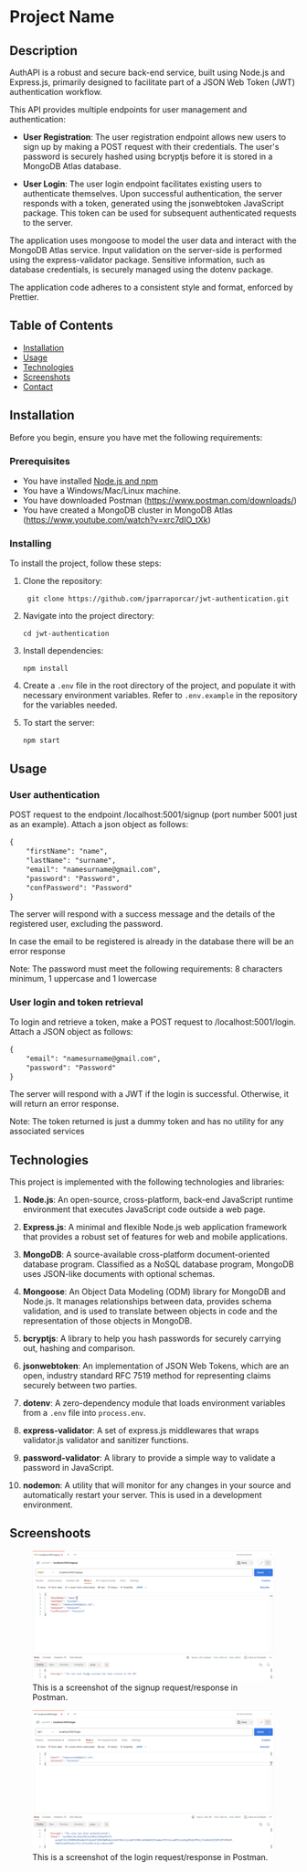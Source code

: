 # Project Name

## Description

AuthAPI is a robust and secure back-end service, built using Node.js and Express.js, primarily designed to facilitate part of a JSON Web Token (JWT) authentication workflow.

This API provides multiple endpoints for user management and authentication:

- **User Registration**: The user registration endpoint allows new users to sign up by making a POST request with their credentials. The user's password is securely hashed using bcryptjs before it is stored in a MongoDB Atlas database.

- **User Login**: The user login endpoint facilitates existing users to authenticate themselves. Upon successful authentication, the server responds with a token, generated using the jsonwebtoken JavaScript package. This token can be used for subsequent authenticated requests to the server.

The application uses mongoose to model the user data and interact with the MongoDB Atlas service. Input validation on the server-side is performed using the express-validator package. Sensitive information, such as database credentials, is securely managed using the dotenv package.

The application code adheres to a consistent style and format, enforced by Prettier.

## Table of Contents

- [Installation](#installation)
- [Usage](#usage)
- [Technologies](#technologies)
- [Screenshots](#screenshots)
- [Contact](#contact)

## Installation

Before you begin, ensure you have met the following requirements:

### Prerequisites

- You have installed [Node.js and npm](https://nodejs.org/en/download/)
- You have a Windows/Mac/Linux machine.
- You have downloaded Postman (https://www.postman.com/downloads/)
- You have created a MongoDB cluster in MongoDB Atlas (https://www.youtube.com/watch?v=xrc7dIO_tXk)

### Installing

To install the project, follow these steps:

1. Clone the repository:

   ```
    git clone https://github.com/jparraporcar/jwt-authentication.git
   ```

2. Navigate into the project directory:

   ```
   cd jwt-authentication
   ```

3. Install dependencies:

   ```
   npm install
   ```

4. Create a `.env` file in the root directory of the project, and populate it with necessary environment variables. Refer to `.env.example` in the repository for the variables needed.

5. To start the server:
   ```
   npm start
   ```

## Usage

### User authentication

POST request to the endpoint /localhost:5001/signup (port number 5001 just as an example). Attach a json object as follows:

```
{
    "firstName": "name",
    "lastName": "surname",
    "email": "namesurname@gmail.com",
    "password": "Password",
    "confPassword": "Password"
}
```

The server will respond with a success message and the details of the registered user, excluding the password.

In case the email to be registered is already in the database there will be an error response

Note: The password must meet the following requirements: 8 characters minimum, 1 uppercase and 1 lowercase

### User login and token retrieval

To login and retrieve a token, make a POST request to /localhost:5001/login. Attach a JSON object as follows:

```
{
    "email": "namesurname@gmail.com",
    "password": "Password"
}
```

The server will respond with a JWT if the login is successful. Otherwise, it will return an error response.

Note: The token returned is just a dummy token and has no utility for any associated services

## Technologies

This project is implemented with the following technologies and libraries:

1. **Node.js**: An open-source, cross-platform, back-end JavaScript runtime environment that executes JavaScript code outside a web page.

2. **Express.js**: A minimal and flexible Node.js web application framework that provides a robust set of features for web and mobile applications.

3. **MongoDB**: A source-available cross-platform document-oriented database program. Classified as a NoSQL database program, MongoDB uses JSON-like documents with optional schemas.

4. **Mongoose**: An Object Data Modeling (ODM) library for MongoDB and Node.js. It manages relationships between data, provides schema validation, and is used to translate between objects in code and the representation of those objects in MongoDB.

5. **bcryptjs**: A library to help you hash passwords for securely carrying out, hashing and comparison.

6. **jsonwebtoken**: An implementation of JSON Web Tokens, which are an open, industry standard RFC 7519 method for representing claims securely between two parties.

7. **dotenv**: A zero-dependency module that loads environment variables from a `.env` file into `process.env`.

8. **express-validator**: A set of express.js middlewares that wraps validator.js validator and sanitizer functions.

9. **password-validator**: A library to provide a simple way to validate a password in JavaScript.

10. **nodemon**: A utility that will monitor for any changes in your source and automatically restart your server. This is used in a development environment.

## Screenshoots

<figure>
  <img src="./screenshots/signup.png" alt="Login request">
  <figcaption>This is a screenshot of the signup request/response in Postman.</figcaption>
</figure>

<figure>
  <img src="./screenshots/login.png" alt="Login Screen">
  <figcaption>This is a screenshot of the login request/response in Postman.</figcaption>
</figure>
